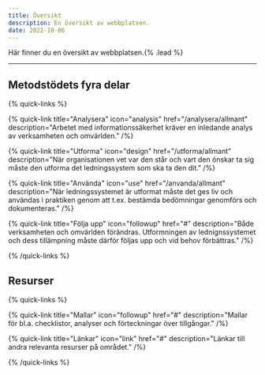 ```yaml
---
title: Översikt
description: En översikt av webbplatsen.
date: 2022-10-06
---
```


Här finner du en översikt av webbplatsen.{% .lead %}

---

## Metodstödets fyra delar

{% quick-links %}

{% quick-link title="Analysera" icon="analysis" href="/analysera/allmant" description="Arbetet med informationssäkerhet kräver en inledande analys av verksamheten och omvärlden." /%}

{% quick-link title="Utforma" icon="design" href="/utforma/allmant" description="När organisationen vet var den står och vart den önskar ta sig måste den utforma det ledningssystem som ska ta den dit." /%}

{% quick-link title="Använda" icon="use" href="/anvanda/allmant" description="När ledningssystemet är utformat måste det ges liv och användas i praktiken genom att t.ex. bestämda bedömningar genomförs och dokumenteras." /%}

{% quick-link title="Följa upp" icon="followup" href="#" description="Både verksamheten och omvärlden förändras. Utformningen av lednignssystemet och dess tillämpning måste därför följas upp och vid behov förbättras." /%}

{% /quick-links %}

## Resurser

{% quick-links %}

{% quick-link title="Mallar" icon="followup" href="#" description="Mallar för bl.a. checklistor, analyser och förteckningar över tillgångar." /%}

{% quick-link title="Länkar" icon="link" href="#" description="Länkar till andra relevanta resurser på området." /%}

{% /quick-links %}
